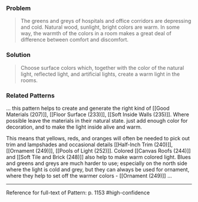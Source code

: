 ### Problem
>The greens and greys of hospitals and office corridors are depressing and cold. Natural wood, sunlight, bright colors are warm. In some way, the warmth of the colors in a room makes a great deal of difference between comfort and discomfort.

### Solution
>Choose surface colors which, together with the color of the natural light, reflected light, and artificial lights, create a warm light in the rooms.

### Related Patterns
... this pattern helps to create and generate the right kind of [[Good Materials (207)]], [[Floor Surface (233)]], [[Soft Inside Walls (235)]]. Where possible leave the materials in their natural state. just add enough color for decoration, and to make the light inside alive and warm.

This means that yellows, reds, and oranges will often be needed to pick out trim and lampshades and occasional details [[Half-Inch Trim (240)]], [[Ornament (249)]], [[Pools of Light (252)]]. Colored [[Canvas Roofs (244)]] and [[Soft Tile and Brick (248)]] also help to make warm colored light. Blues and greens and greys are much harder to use; especially on the north side where the light is cold and grey, but they can always be used for ornament, where they help to set off the warmer colors - [[Ornament (249)]] ...

---
Reference for full-text of Pattern: p. 1153 #high-confidence 